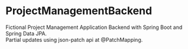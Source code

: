# ProjectManagementBackend
Fictional Project Management Application Backend with Spring Boot and Spring Data JPA.
<br>Partial updates using json-patch api at @PatchMapping.
